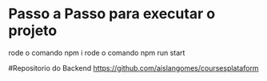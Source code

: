 # Passo a Passo para executar o projeto
rode o comando npm i
rode o comando npm run start

#Repositorio do Backend
https://github.com/aislangomes/coursesplataform
